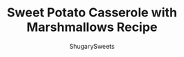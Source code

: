 ---
layout: ../../layouts/MarkdownPostLayout.astro
title: Sweet Potato Casserole with Marshmallows Recipe
author: ShugarySweets
pubDate: 2019-11-01
description: "Tender, flavorful Sweet Potato Casserole topped with a soft marshmallow topping! Add this classic recipe to your holiday table today!"
image_url: https://www.shugarysweets.com/wp-content/uploads/2019/11/sweet-potato-casserole-marshmallows-7.jpg
tags: ["Side Dishes","American"]
calories: 248
protein: 4
carbohydrates: 31
fats: 13
fiber: 3
ingredients: ["4 large sweet potatoes","1/2 cup light brown sugar, packed","1 teaspoon kosher salt","1 teaspoon vanilla extract","2 large eggs","1/2 cup unsalted butter, melted","1 bag (10 ounce) mini marshmallows"]
serves: 8
time: "1 hour 50 minutes"
prepTime: "10 minutes"
instructions: ["Cook sweet potatoes until soft, either in oven or boiling them (see notes below).","Place peeled sweet potatoes in a mixing bowl and add brown sugar, salt, vanilla, eggs, and melted butter. Mix until well blended. Transfer filling to a greased 2 qt baking dish.","Bake in a 350 degree F oven for 30 minutes. Remove from oven and sprinkle mini marshmallows on top. Return to oven for 10 minutes, or until lightly browned."]
nutrition: ["248 calories","31 grams carbohydrates","77 milligrams cholesterol","13 grams fat","3 grams fiber","4 grams protein","8 grams saturated fat","213 milligrams sodium","18 grams sugar","0 grams trans fat","5 grams unsaturated fat"]
---